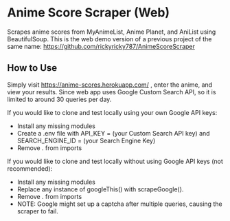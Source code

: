 # Anime Score Scraper (Web)
Scrapes anime scores from MyAnimeList, Anime Planet, and AniList using BeautifulSoup.
This is the web demo version of a previous project of the same name: https://github.com/rickyricky787/AnimeScoreScraper

## How to Use
Simply visit https://anime-scores.herokuapp.com/ , enter the anime, and view your results. Since web app uses Google Custom Search API, so it is limited to around 30 queries per day.

If you would like to clone and test locally using your own Google API keys:
- Install any missing modules
- Create a .env file with API_KEY = (your Custom Search API key) and SEARCH_ENGINE_ID = (your Search Engine Key)
- Remove . from imports

If you would like to clone and test locally without using Google API keys (not recommended):
- Install any missing modules
- Replace any instance of googleThis() with scrapeGoogle().
- Remove . from imports
- NOTE: Google might set up a captcha after multiple queries, causing the scraper to fail.
